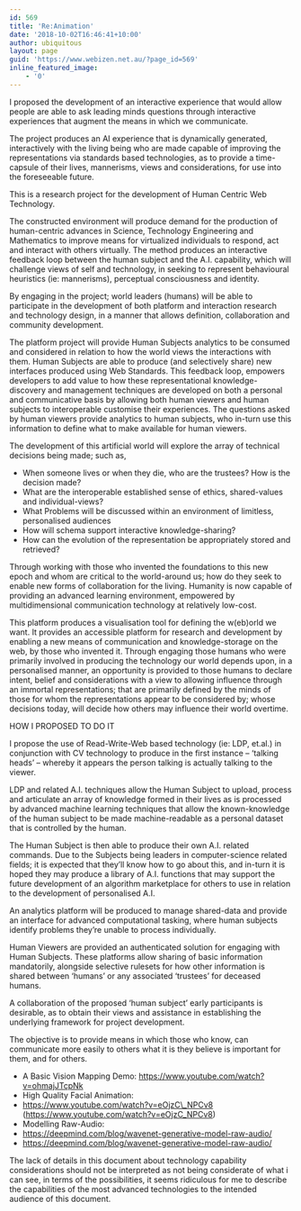 ```yaml
---
id: 569
title: 'Re:Animation'
date: '2018-10-02T16:46:41+10:00'
author: ubiquitous
layout: page
guid: 'https://www.webizen.net.au/?page_id=569'
inline_featured_image:
    - '0'
---
```


<span style="font-weight: 400;">I proposed the development of an interactive experience that would allow people are able to ask leading minds questions through interactive experiences that augment the means in which we communicate. </span>

<span style="font-weight: 400;">The project produces an AI experience that is dynamically generated, interactively with the living being who are made capable of improving the representations via standards based technologies, as to provide a time-capsule of their lives, mannerisms, views and considerations, for use into the foreseeable future.</span>

<span style="font-weight: 400;">This is a research project for the development of Human Centric Web Technology. </span>

<span style="font-weight: 400;">The constructed environment will produce demand for the production of human-centric advances in Science, Technology Engineering and Mathematics to improve means for virtualized individuals to respond, act and interact with others virtually. The method produces an interactive feedback loop between the human subject and the A.I. capability, which will challenge views of self and technology, in seeking to represent behavioural heuristics (ie: mannerisms), perceptual consciousness and identity.</span>

<span style="font-weight: 400;">By engaging in the project; world leaders (humans) will be able to participate in the development of both platform and interaction research and technology design, in a manner that allows definition, collaboration and community development. </span>

<span style="font-weight: 400;">The platform project will provide Human Subjects analytics to be consumed and considered in relation to how the world views the interactions with them. Human Subjects are able to produce (and selectively share) new interfaces produced using Web Standards. This feedback loop, empowers developers to add value to how these representational knowledge-discovery and management techniques are developed on both a personal and communicative basis by allowing both human viewers and human subjects to interoperable customise their experiences. The questions asked by human viewers provide analytics to human subjects, who in-turn use this information to define what to make available for human viewers.</span>

<span style="font-weight: 400;">The development of this artificial world will explore the array of technical decisions being made; such as, </span>

- <span style="font-weight: 400;">When someone lives or when they die, who are the trustees? How is the decision made?</span>
- <span style="font-weight: 400;">What are the interoperable established sense of ethics, shared-values and individual-views?</span>
- <span style="font-weight: 400;">What Problems will be discussed within an environment of limitless, personalised audiences</span>
- <span style="font-weight: 400;">How will schema support interactive knowledge-sharing? </span>
- <span style="font-weight: 400;">How can the evolution of the representation be appropriately stored and retrieved? </span>

<span style="font-weight: 400;">Through working with those who invented the foundations to this new epoch</span><span style="font-weight: 400;"> and whom are critical to the world-around us; how do they seek to enable new forms of collaboration for the living. Humanity is now capable of providing an advanced learning environment, empowered by multidimensional communication technology at relatively low-cost. </span>

<span style="font-weight: 400;">This platform produces a visualisation tool for defining the w(eb)orld we want. It provides an accessible platform for research and development by enabling a new means of communication and knowledge-storage on the web, by those who invented it. Through engaging those humans who were primarily involved in producing the technology our world depends upon, in a personalised manner, an opportunity is provided to those humans to declare intent, belief and considerations with a view to allowing influence through an immortal representations; that are primarily defined by the minds of those for whom the representations appear to be considered by; whose decisions today, will decide how others may influence their world overtime.</span>

<span style="font-weight: 400;">HOW I PROPOSED TO DO IT</span>

<span style="font-weight: 400;">I propose the use of Read-Write-Web based technology (ie: LDP, et.al.) in conjunction with CV</span><span style="font-weight: 400;"> technology to produce in the first instance – ‘talking heads’ – whereby it appears the person talking is actually talking to the viewer. </span>

<span style="font-weight: 400;">LDP and related A.I. techniques allow the Human Subject to upload, process and articulate an array of knowledge formed in their lives as is processed by advanced machine learning techniques that allow the known-knowledge of the human subject to be made machine-readable as a personal dataset that is controlled by the human. </span>

<span style="font-weight: 400;">The Human Subject is then able to produce their own A.I. related commands. Due to the Subjects being leaders in computer-science related fields; it is expected that they’ll know how to go about this, and in-turn it is hoped they may produce a library of A.I. functions that may support the future development of an algorithm marketplace for others to use in relation to the development of personalised A.I.</span>

<span style="font-weight: 400;">An analytics platform will be produced to manage shared-data and provide an interface for advanced computational tasking, where human subjects identify problems they’re unable to process individually. </span>

<span style="font-weight: 400;">Human Viewers are provided an authenticated solution for engaging with Human Subjects. These platforms allow sharing of basic information mandatorily, alongside selective rulesets for how other information is shared between ‘humans’ or any associated ‘trustees’ for deceased humans. </span>

<span style="font-weight: 400;">A collaboration of the proposed ‘human subject’ early participants is desirable, as to obtain their views and assistance in establishing the underlying framework for project development. </span>

<span style="font-weight: 400;">The objective is to provide means in which those who know, can communicate more easily to others what it is they believe is important for them, and for others.</span>

- A Basic Vision Mapping Demo: [<span style="font-weight: 400;">https://www.youtube.com/watch?v=ohmajJTcpNk</span>](https://www.youtube.com/watch?v=ohmajJTcpNk)
- High Quality Facial Animation: 
- https://www.youtube.com/watch?v=eOjzC\_NPCv8 (https://www.youtube.com/watch?v=eOjzC_NPCv8)
- Modelling Raw-Audio: 
- https://deepmind.com/blog/wavenet-generative-model-raw-audio/
- https://deepmind.com/blog/wavenet-generative-model-raw-audio/

The lack of details in this document about technology capability considerations should not be interpreted as not being considerate of what i can see, in terms of the possibilities, it seems ridiculous for me to describe the capabilities of the most advanced technologies to the intended audience of this document.
